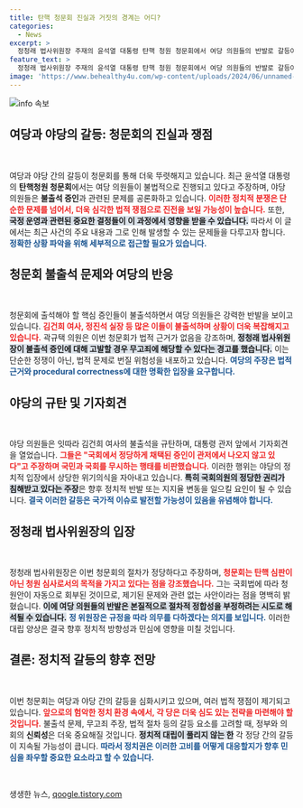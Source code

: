```yaml
---
title: 탄핵 청문회 진실과 거짓의 경계는 어디?
categories:
  - News
excerpt: >
  정청래 법사위원장 주재의 윤석열 대통령 탄핵 청원 청문회에서 여당 의원들의 반발로 갈등이 격화되고 있다. 김건희 여사 모녀와 핵심 관계자들이 불출석한 가운데, 야당은 대통령 관저 앞에서 규탄 기자회견을 열며 경찰과 충돌했다. 정 의원의 책임을 물을 것 발언이 파문을 일으키며 긴장이 고조되고 있다.
feature_text: >
  정청래 법사위원장 주재의 윤석열 대통령 탄핵 청원 청문회에서 여당 의원들의 반발로 갈등이 격화되고 있다. 김건희 여사 모녀와 핵심 관계자들이 불출석한 가운데, 야당은 대통령 관저 앞에서 규탄 기자회견을 열며 경찰과 충돌했다. 정 의원의 책임을 물을 것 발언이 파문을 일으키며 긴장이 고조되고 있다.
image: 'https://www.behealthy4u.com/wp-content/uploads/2024/06/unnamed-file.png'
---
```


<p><img src="https://www.behealthy4u.com/wp-content/uploads/2024/06/unnamed-file.png" alt="info 속보" /></p>

<h2 data-ke-size="size26">여당과 야당의 갈등: 청문회의 진실과 쟁점</h2>

<p data-ke-size="size16">&nbsp;</p>

<p>여당과 야당 간의 갈등이 청문회를 통해 더욱 뚜렷해지고 있습니다. 최근 윤석열 대통령의 <strong>탄핵청원 청문회</strong>에서는 여당 의원들이 불법적으로 진행되고 있다고 주장하며, 야당 의원들은 <strong>불출석 증인</strong>과 관련된 문제를 공론화하고 있습니다. <b><span style="color: #ee2323;">이러한 정치적 분쟁은 단순한 문제를 넘어서, 더욱 심각한 법적 쟁점으로 진전을 보일 가능성이 높습니다.</span></b> 또한, <b><span style="background-color: #21538527;">국정 운영과 관련된 중요한 결정들이 이 과정에서 영향을 받을 수 있습니다.</span></b> 따라서 이 글에서는 최근 사건의 주요 내용과 그로 인해 발생할 수 있는 문제들을 다루고자 합니다. <b><span style="color: #1a5490;">정확한 상황 파악을 위해 세부적으로 접근할 필요가 있습니다.</span></b></p>

<h2 data-ke-size="size26">청문회 불출석 문제와 여당의 반응</h2>

<p data-ke-size="size16">&nbsp;</p>

<p>청문회에 출석해야 할 핵심 증인들이 불출석하면서 여당 의원들은 강력한 반발을 보이고 있습니다. <b><span style="color: #ee2323;">김건희 여사, 정진석 실장 등 많은 이들이 불출석하며 상황이 더욱 복잡해지고 있습니다.</span></b> 곽규택 의원은 이번 청문회가 법적 근거가 없음을 강조하며, <b><span style="background-color: #21538527;">정청래 법사위원장이 불출석 증인에 대해 고발할 경우 무고죄에 해당할 수 있다는 경고를 했습니다.</span></b> 이는 단순한 정쟁이 아닌, 법적 문제로 번질 위험성을 내포하고 있습니다. <b><span style="color: #1a5490;">여당의 주장은 법적 근거와 procedural correctness에 대한 명확한 입장을 요구합니다.</span></b></p>

<h2 data-ke-size="size26">야당의 규탄 및 기자회견</h2>

<p data-ke-size="size16">&nbsp;</p>

<p>야당 의원들은 잇따라 김건희 여사의 불출석을 규탄하며, 대통령 관저 앞에서 기자회견을 열었습니다. <b><span style="color: #ee2323;">그들은 "국회에서 정당하게 채택된 증인이 관저에서 나오지 않고 있다"고 주장하며 국민과 국회를 무시하는 행태를 비판했습니다.</span></b> 이러한 행위는 야당의 정치적 입장에서 상당한 위기의식을 자아내고 있습니다. <b><span style="background-color: #21538527;">특히 국회의원의 정당한 권리가 침해받고 있다는 주장</span></b>은 향후 정치적 반발 또는 지지율 변동을 일으킬 요인이 될 수 있습니다. <b><span style="color: #1a5490;">결국 이러한 갈등은 국가적 이슈로 발전할 가능성이 있음을 유념해야 합니다.</span></b></p>

<h2 data-ke-size="size26">정청래 법사위원장의 입장</h2>

<p data-ke-size="size16">&nbsp;</p>

<p>정청래 법사위원장은 이번 청문회의 절차가 정당하다고 주장하며, <b><span style="color: #ee2323;">청문회는 탄핵 심판이 아닌 청원 심사로서의 목적을 가지고 있다는 점을 강조했습니다.</span></b> 그는 국회법에 따라 청원안이 자동으로 회부된 것이므로, 제기된 문제와 관련 없는 사안이라는 점을 명백히 밝혔습니다. <b><span style="background-color: #21538527;">이에 여당 의원들의 반발은 본질적으로 절차적 정합성을 부정하려는 시도로 해석될 수 있습니다.</span></b> <b><span style="color: #1a5490;">정 위원장은 규정을 따라 의무를 다하겠다는 의지를 보입니다.</span></b> 이러한 대립 양상은 결국 향후 정치적 방향성과 민심에 영향을 미칠 것입니다.</p>

<h2 data-ke-size="size26">결론: 정치적 갈등의 향후 전망</h2>

<p data-ke-size="size16">&nbsp;</p>

<p>이번 청문회는 여당과 야당 간의 갈등을 심화시키고 있으며, 여러 법적 쟁점이 제기되고 있습니다. <b><span style="color: #ee2323;">앞으로의 험악한 정치 환경 속에서, 각 당은 더욱 심도 있는 전략을 마련해야 할 것입니다.</span></b> 불출석 문제, 무고죄 주장, 법적 절차 등의 갈등 요소를 고려할 때, 정부와 의회의 <strong>신뢰성</strong>은 더욱 중요해질 것입니다. <b><span style="background-color: #21538527;">정치적 대립이 풀리지 않는 한</span></b> 각 정당 간의 갈등이 지속될 가능성이 큽니다. <b><span style="color: #1a5490;">따라서 정치권은 이러한 고비를 어떻게 대응할지가 향후 민심을 좌우할 중요한 요소라고 할 수 있습니다.</span></b> </p>

<p data-ke-size="size16">&nbsp;</p>
생생한 뉴스, <a href="https://qoogle.tistory.com" rel="dofollow">qoogle.tistory.com</a>


